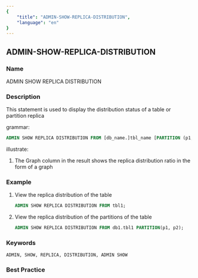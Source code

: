 ```yaml
---
{
    "title": "ADMIN-SHOW-REPLICA-DISTRIBUTION",
    "language": "en"
}
---
```


<!--
Licensed to the Apache Software Foundation (ASF) under one
or more contributor license agreements.  See the NOTICE file
distributed with this work for additional information
regarding copyright ownership.  The ASF licenses this file
to you under the Apache License, Version 2.0 (the
"License"); you may not use this file except in compliance
with the License.  You may obtain a copy of the License at

  http://www.apache.org/licenses/LICENSE-2.0

Unless required by applicable law or agreed to in writing,
software distributed under the License is distributed on an
"AS IS" BASIS, WITHOUT WARRANTIES OR CONDITIONS OF ANY
KIND, either express or implied.  See the License for the
specific language governing permissions and limitations
under the License.
-->

## ADMIN-SHOW-REPLICA-DISTRIBUTION

### Name

ADMIN SHOW REPLICA DISTRIBUTION

### Description

This statement is used to display the distribution status of a table or partition replica

grammar:

```sql
ADMIN SHOW REPLICA DISTRIBUTION FROM [db_name.]tbl_name [PARTITION (p1, ...)];
````

illustrate:

1. The Graph column in the result shows the replica distribution ratio in the form of a graph

### Example

1. View the replica distribution of the table

    ```sql
    ADMIN SHOW REPLICA DISTRIBUTION FROM tbl1;
    ````

  2. View the replica distribution of the partitions of the table

      ```sql
     ADMIN SHOW REPLICA DISTRIBUTION FROM db1.tbl1 PARTITION(p1, p2);
      ````

### Keywords

    ADMIN, SHOW, REPLICA, DISTRIBUTION, ADMIN SHOW

### Best Practice

